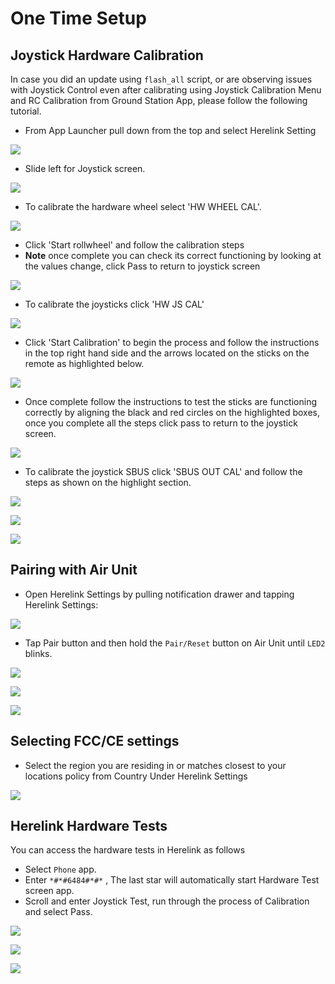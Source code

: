 # One Time Setup

## Joystick Hardware Calibration

In case you did an update using `flash_all` script, or are observing issues with Joystick Control even after calibrating using Joystick Calibration Menu and RC Calibration from Ground Station App, please follow the following tutorial.

* From App Launcher pull down from the top and select Herelink Setting

![](../.gitbook/assets/home-screen.png)

* Slide left for Joystick screen.

![](../.gitbook/assets/device-2020-02-14-151909.png)

* To calibrate the hardware wheel select 'HW WHEEL CAL'.

![](../.gitbook/assets/hw-wheel-2.jpg)

* Click 'Start rollwheel'  and follow the calibration steps
* **Note** once complete you can check its correct functioning by looking at the values change, click Pass to return to joystick screen

![](../.gitbook/assets/hw-wheel.png)

* To calibrate the joysticks click 'HW JS CAL'

![](../.gitbook/assets/joystick.jpg)

* Click 'Start Calibration' to begin the process and follow the instructions in the top right hand side and the arrows located on the sticks on the remote as highlighted below.

![](../.gitbook/assets/joystick-cal.jpg)

* Once complete follow the instructions to test the sticks are functioning correctly by aligning the black and red circles on the highlighted boxes, once you complete all the steps click pass to return to the joystick screen. 

![](../.gitbook/assets/joystick-test.jpg)

* To calibrate the joystick SBUS click 'SBUS OUT CAL' and follow the steps as shown on the highlight section.

![](../.gitbook/assets/joystick-sbus.jpg)

![](../.gitbook/assets/image-12.png)

![](../.gitbook/assets/image-1.png)

## Pairing with Air Unit

* Open Herelink Settings by pulling notification drawer and tapping Herelink Settings:

![](https://github.com/MadRC/cubepilot-docs/tree/93b1326c857ac9c6e013e676b182ef640e97d642/.gitbook/assets/image%20%2813%29.png)

* Tap Pair button and then hold the `Pair/Reset` button on Air Unit until `LED2` blinks.

![](../.gitbook/assets/image-5.png)

![](../.gitbook/assets/image-10.png)

![](../.gitbook/assets/image-2.png)

## **Selecting FCC/CE settings**

* Select the region you are residing in or matches closest to your locations policy from Country Under Herelink Settings

![](../.gitbook/assets/image-6.png)



## Herelink Hardware Tests 

You can access the hardware tests in Herelink as follows 

* Select `Phone` app.
* Enter `*#*#6484#*#*` , The last star will automatically start Hardware Test screen app.
* Scroll and enter Joystick Test, run through the process of Calibration and select Pass.

![](../.gitbook/assets/device-2020-02-14-150633.png)

![](../.gitbook/assets/image-3.png)

![](../.gitbook/assets/device-2020-02-14-151119.png)

